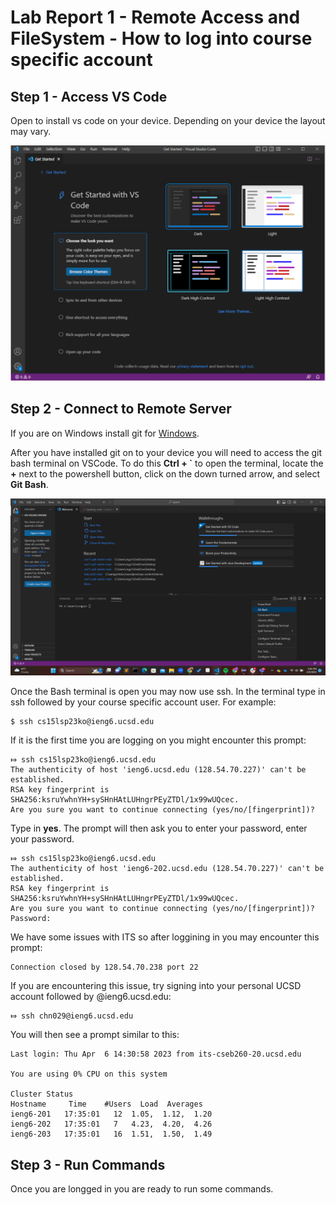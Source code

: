 # Lab Report 1 - Remote Access and FileSystem - How to log into course specific account

## Step 1 - Access VS Code
Open to install vs code on your device. Depending on your device the layout may vary.

![Screenshot](vscodeOpen.png)

## Step 2 - Connect to Remote Server

If you are on Windows install git for [Windows](https://gitforwindows.org/).

After you have installed git on to your device you will need to access the git bash terminal on VSCode. To do this **Ctrl + `** to open the terminal, locate the **+** next to the powershell button, click on the down turned arrow, and select **Git Bash**.

![Screenshot](vscodeBash.png)

Once the Bash terminal is open you may now use ssh. In the terminal type in ssh followed by your course specific account user. For example:

```
$ ssh cs15lsp23ko@ieng6.ucsd.edu
```
If it is the first time you are logging on you might encounter this prompt:
```
⤇ ssh cs15lsp23ko@ieng6.ucsd.edu
The authenticity of host 'ieng6.ucsd.edu (128.54.70.227)' can't be established.
RSA key fingerprint is SHA256:ksruYwhnYH+sySHnHAtLUHngrPEyZTDl/1x99wUQcec.
Are you sure you want to continue connecting (yes/no/[fingerprint])? 
```
Type in **yes**. The prompt will then ask you to enter your password, enter your password.
```
⤇ ssh cs15lsp23ko@ieng6.ucsd.edu
The authenticity of host 'ieng6-202.ucsd.edu (128.54.70.227)' can't be established.
RSA key fingerprint is SHA256:ksruYwhnYH+sySHnHAtLUHngrPEyZTDl/1x99wUQcec.
Are you sure you want to continue connecting (yes/no/[fingerprint])? 
Password: 
```
We have some issues with ITS so after loggining in you may encounter this prompt:
```
Connection closed by 128.54.70.238 port 22
```
If you are encountering this issue, try signing into your personal UCSD account followed by @ieng6.ucsd.edu:
```
⤇ ssh chn029@ieng6.ucsd.edu
```
You will then see a prompt similar to this:
```
Last login: Thu Apr  6 14:30:58 2023 from its-cseb260-20.ucsd.edu

You are using 0% CPU on this system

Cluster Status 
Hostname     Time    #Users  Load  Averages  
ieng6-201   17:35:01   12  1.05,  1.12,  1.20
ieng6-202   17:35:01   7   4.23,  4.20,  4.26
ieng6-203   17:35:01   16  1.51,  1.50,  1.49
```
## Step 3 - Run Commands
Once you are longged in you are ready to run some commands. 
